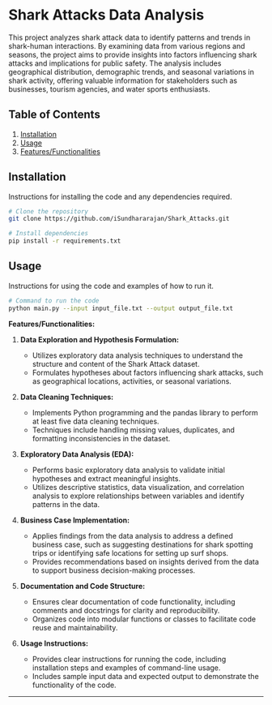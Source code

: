 # Shark Attacks Data Analysis

This project analyzes shark attack data to identify patterns and trends in shark-human interactions. By examining data from various regions and seasons, the project aims to provide insights into factors influencing shark attacks and implications for public safety. The analysis includes geographical distribution, demographic trends, and seasonal variations in shark activity, offering valuable information for stakeholders such as businesses, tourism agencies, and water sports enthusiasts.

## Table of Contents
1. [Installation](#installation)
2. [Usage](#usage)
3. [Features/Functionalities](#features)


## Installation
Instructions for installing the code and any dependencies required.

```bash
# Clone the repository
git clone https://github.com/iSundhararajan/Shark_Attacks.git

# Install dependencies
pip install -r requirements.txt
```

## Usage
Instructions for using the code and examples of how to run it.

```bash
# Command to run the code
python main.py --input input_file.txt --output output_file.txt
```

**Features/Functionalities:**

1. **Data Exploration and Hypothesis Formulation:**
   - Utilizes exploratory data analysis techniques to understand the structure and content of the Shark Attack dataset.
   - Formulates hypotheses about factors influencing shark attacks, such as geographical locations, activities, or seasonal variations.

2. **Data Cleaning Techniques:**
   - Implements Python programming and the pandas library to perform at least five data cleaning techniques.
   - Techniques include handling missing values, duplicates, and formatting inconsistencies in the dataset.

3. **Exploratory Data Analysis (EDA):**
   - Performs basic exploratory data analysis to validate initial hypotheses and extract meaningful insights.
   - Utilizes descriptive statistics, data visualization, and correlation analysis to explore relationships between variables and identify patterns in the data.

4. **Business Case Implementation:**
   - Applies findings from the data analysis to address a defined business case, such as suggesting destinations for shark spotting trips or identifying safe locations for setting up surf shops.
   - Provides recommendations based on insights derived from the data to support business decision-making processes.

5. **Documentation and Code Structure:**
   - Ensures clear documentation of code functionality, including comments and docstrings for clarity and reproducibility.
   - Organizes code into modular functions or classes to facilitate code reuse and maintainability.

6. **Usage Instructions:**
   - Provides clear instructions for running the code, including installation steps and examples of command-line usage.
   - Includes sample input data and expected output to demonstrate the functionality of the code.

---
